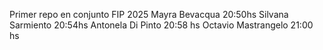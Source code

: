 Primer repo en conjunto FIP 2025
Mayra Bevacqua 20:50hs 
Silvana Sarmiento 20:54hs
Antonela Di Pinto 20:58 hs
Octavio Mastrangelo 21:00 hs